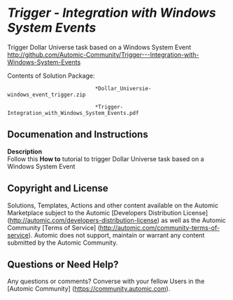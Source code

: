 *Trigger - Integration with Windows System Events*
=============


Trigger Dollar Universe task based on a Windows System Event 
http://github.com/Automic-Community/Trigger---Integration-with-Windows-System-Events

<!-- List of attached files -->
Contents of Solution Package:

						
								*Dollar_Universie-windows_event_trigger.zip
								
								*Trigger-Integration_with_Windows_System_Events.pdf
								
						


Documenation and Instructions
---

<p><span><strong class="bbc">Description</strong></span><br /><span>Follow this <strong class="bbc">How to</strong> tutorial to trigger Dollar Universe task based on a Windows System Event </span></p>

Copyright and License
---

Solutions, Templates, Actions and other content available on the Automic Marketplace subject to the Automic [Developers Distribution License] (http://automic.com/developers-distribution-license) as well as the Automic Community [Terms of Service] (http://automic.com/community-terms-of-service).
Automic does not support, maintain or warrant any content submitted by the Automic Community.



Questions or Need Help? 
---
Any questions or comments? Converse with your fellow Users in the [Automic Community] (https://community.automic.com).